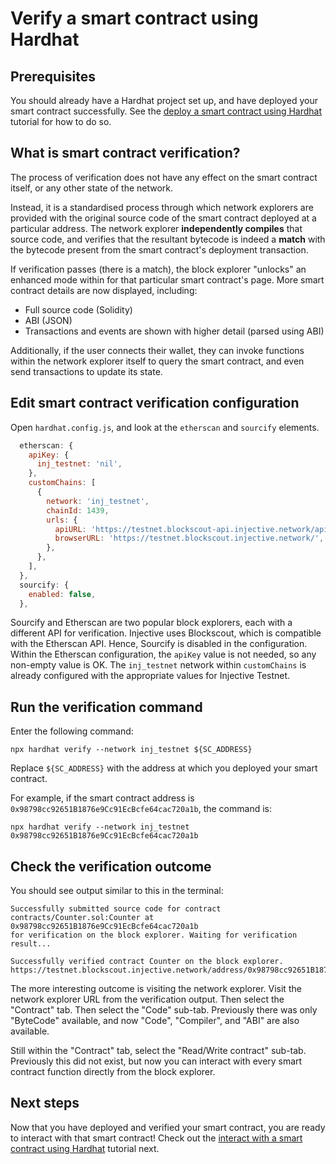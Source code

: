 # Verify a smart contract using Hardhat

## Prerequisites

You should already have a Hardhat project set up, and have deployed your smart contract successfully.
See the [deploy a smart contract using Hardhat](./deploy-hardhat.md) tutorial for how to do so.

## What is smart contract verification?

The process of verification does not have any effect on the smart contract itself, or any other state of the network.

Instead, it is a standardised process through which network explorers are provided with the original source code of the smart contract deployed at a particular address. The network explorer **independently compiles** that source code, and verifies that the resultant bytecode is indeed a **match** with the bytecode present from the smart contract's deployment transaction.

If verification passes (there is a match), the block explorer "unlocks" an enhanced mode within for that particular smart contract's page.
More smart contract details are now displayed, including:
* Full source code (Solidity)
* ABI (JSON)
* Transactions and events are shown with higher detail (parsed using ABI)

Additionally, if the user connects their wallet, they can invoke functions within the network explorer itself to query the smart contract, and even send transactions to update its state.

<!-- TODO consider moving this section to FAQs -->

## Edit smart contract verification configuration

Open `hardhat.config.js`, and look at the `etherscan` and `sourcify` elements.

```js
  etherscan: {
    apiKey: {
      inj_testnet: 'nil',
    },
    customChains: [
      {
        network: 'inj_testnet',
        chainId: 1439,
        urls: {
          apiURL: 'https://testnet.blockscout-api.injective.network/api',
          browserURL: 'https://testnet.blockscout.injective.network/',
        },
      },
    ],
  },
  sourcify: {
    enabled: false,
  },
```

Sourcify and Etherscan are two popular block explorers, each with a different API for verification.
Injective uses Blockscout, which is compatible with the Etherscan API.
Hence, Sourcify is disabled in the configuration.
Within the Etherscan configuration, the `apiKey` value is not needed, so any non-empty value is OK.
The `inj_testnet` network within `customChains` is already configured with the appropriate values for Injective Testnet.

## Run the verification command

Enter the following command:

```shell
npx hardhat verify --network inj_testnet ${SC_ADDRESS}
```

Replace `${SC_ADDRESS}` with the address at which you deployed your smart contract.

For example, if the smart contract address is `0x98798cc92651B1876e9Cc91EcBcfe64cac720a1b`, the command is:

```shell
npx hardhat verify --network inj_testnet 0x98798cc92651B1876e9Cc91EcBcfe64cac720a1b
```

## Check the verification outcome

You should see output similar to this in the terminal:

```text
Successfully submitted source code for contract
contracts/Counter.sol:Counter at 0x98798cc92651B1876e9Cc91EcBcfe64cac720a1b
for verification on the block explorer. Waiting for verification result...

Successfully verified contract Counter on the block explorer.
https://testnet.blockscout.injective.network/address/0x98798cc92651B1876e9Cc91EcBcfe64cac720a1b#code
```

The more interesting outcome is visiting the network explorer.
Visit the network explorer URL from the verification output.
Then select the "Contract" tab.
Then select the "Code" sub-tab.
Previously there was only "ByteCode" available, and now "Code", "Compiler", and "ABI" are also available.

Still within the "Contract" tab,
select the "Read/Write contract" sub-tab.
Previously this did not exist,
but now you can interact with every smart contract function directly from the block explorer.

## Next steps

Now that you have deployed and verified your smart contract, you are ready to interact with that smart contract!
Check out the [interact with a smart contract using Hardhat](./interact-hardhat.md) tutorial next.
